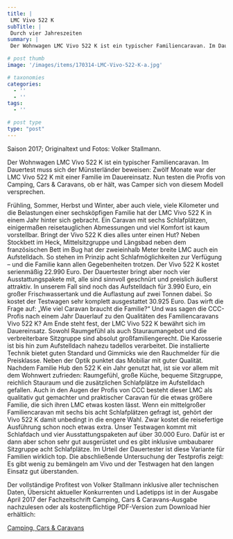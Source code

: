 ```yaml
---
title: |
 LMC Vivo 522 K
subTitle: |
 Durch vier Jahreszeiten
summary: |
 Der Wohnwagen LMC Vivo 522 K ist ein typischer Familiencaravan. Im Dauertest muss sich der Münsterländer beweisen: Zwölf Monate war der LMC Vivo 522 K mit einer Familie im Dauereinsatz. Nun testen die Profis von Camping, Cars & Caravans, ob er hält, was Camper sich von diesem Modell versprechen. 

# post thumb
image: '/images/items/170314-LMC-Vivo-522-K-a.jpg'

# taxonomies
categories: 
  - ''
  - ''
tags:
  - ''

# post type
type: "post"
---
```


Saison 2017; Originaltext und Fotos: Volker Stallmann.   

Der Wohnwagen LMC Vivo 522 K ist ein typischer Familiencaravan. Im Dauertest muss sich der Münsterländer beweisen: Zwölf Monate war der LMC Vivo 522 K mit einer Familie im Dauereinsatz. Nun testen die Profis von Camping, Cars & Caravans, ob er hält, was Camper sich von diesem Modell versprechen.   

Frühling, Sommer, Herbst und Winter, aber auch viele, viele Kilometer und die Belastungen einer sechsköpfigen Familie hat der LMC Vivo 522 K in einem Jahr hinter sich gebracht. Ein Caravan mit sechs Schlafplätzen, einigermaßen reisetauglichen Abmessungen und viel Komfort ist kaum vorstellbar. Bringt der Vivo 522 K dies alles unter einen Hut? Neben Stockbett im Heck, Mittelsitzgruppe und Längsbad neben dem französischen Bett im Bug hat der zweieinhalb Meter breite LMC auch ein Aufstelldach. So stehen im Prinzip acht Schlafmöglichkeiten zur Verfügung – und die Familie kann allen Gegebenheiten trotzen. Der Vivo 522 K kostet serienmäßig 22.990 Euro. Der Dauertester bringt aber noch vier Ausstattungspakete mit, alle sind sinnvoll geschnürt und preislich äußerst attraktiv. In unserem Fall sind noch das Aufstelldach für 3.990 Euro, ein großer Frischwassertank und die Auflastung auf zwei Tonnen dabei. So kostet der Testwagen sehr komplett ausgestattet 30.925 Euro. Das wirft die Frage auf: „Wie viel Caravan braucht die Familie?“ Und was sagen die CCC-Profis nach einem Jahr Dauerlauf zu den Qualitäten des Familiencaravans Vivo 522 K? Am Ende steht fest, der LMC Vivo 522 K bewährt sich im Dauereinsatz. Sowohl Raumgefühl als auch Stauraumangebot und die verbreiterbare Sitzgruppe sind absolut großfamiliengerecht. Die Karosserie ist bis hin zum Aufstelldach nahezu tadellos verarbeitet. Die installierte Technik bietet guten Standard und Gimmicks wie den Rauchmelder für die Preisklasse. Neben der Optik punktet das Mobiliar mit guter Qualität. Nachdem Familie Hub den 522 K ein Jahr genutzt hat, ist sie vor allem mit dem Wohnwert zufrieden: Raumgefühl, große Küche, bequeme Sitzgruppe, reichlich Stauraum und die zusätzlichen Schlafplätze im Aufstelldach gefallen. Auch in den Augen der Profis von CCC besteht dieser LMC als qualitativ gut gemachter und praktischer Caravan für die etwas größere Familie, die sich ihren LMC etwas kosten lässt. Wenn ein mittelgroßer Familiencaravan mit sechs bis acht Schlafplätzen gefragt ist, gehört der Vivo 522 K damit unbedingt in die engere Wahl. Zwar kostet die reisefertige Ausführung schon noch etwas extra. Unser Testwagen kommt mit Schlafdach und vier Ausstattungspaketen auf über 30.000 Euro. Dafür ist er dann aber schon sehr gut ausgerüstet und es gibt inklusive umbaubarer Sitzgruppe acht Schlafplätze. Im Urteil der Dauertester ist diese Variante für Familien wirklich top. Die abschließende Untersuchung der Testprofis zeigt: Es gibt wenig zu bemängeln am Vivo und der Testwagen hat den langen Einsatz gut überstanden.  

Der vollständige Profitest von Volker Stallmann inklusive aller technischen Daten, Übersicht aktueller Konkurrenten und Ladetipps ist in der Ausgabe April 2017 der Fachzeitschrift Camping, Cars & Caravans-Ausgabe nachzulesen oder als kostenpflichtige PDF-Version zum Download hier erhältlich:  

[Camping, Cars & Caravans](http://camping-cars-caravans.de)